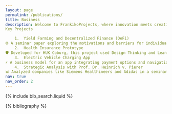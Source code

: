 ```yaml
---
layout: page
permalink: /publications/
title: Business
description: Welcome to FrankikoProjects, where innovation meets creativity! This portfolio highlights a range of projects showcasing expertise in business strategy, prototypes, and research.
Key Projects

	1.	Yield Farming and Decentralized Finance (DeFi)
🌐 A seminar paper exploring the motivations and barriers for individuals using DeFi and yield farming. Graded 1.0 (A) in Germany.
	2.	Health Insurance Prototype
🛡️ Developed for HUK Coburg, this project used Design Thinking and Lean Startup methodologies to create a user-friendly tool for comparing private and public health insurance options.
	3.	Electric Vehicle Charging App
⚡ A business model for an app integrating payment options and navigation for charging stations. This project won first place at a presentation event judged by industry experts.
	4.	Strategic Analysis with Prof. Dr. Heinrich v. Pierer
📊 Analyzed companies like Siemens Healthineers and Adidas in a seminar led by the former CEO of Siemens AG.
nav: true
nav_order: 2
---
```


<!-- _pages/publications.md -->

<!-- Bibsearch Feature -->

{% include bib_search.liquid %}

<div class="publications">

{% bibliography %}

</div>
